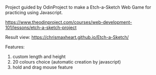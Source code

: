Project guided by OdinProject to make a Etch-a-Sketch Web Game for practicing using Javascript.

https://www.theodinproject.com/courses/web-development-101/lessons/etch-a-sketch-project

Result view: https://chrismaxheart.github.io/Etch-a-Sketch/

Features:
1. custom length and height
2. 20 colours choice (automatic creation by javascript)
3. hold and drag mouse feature
